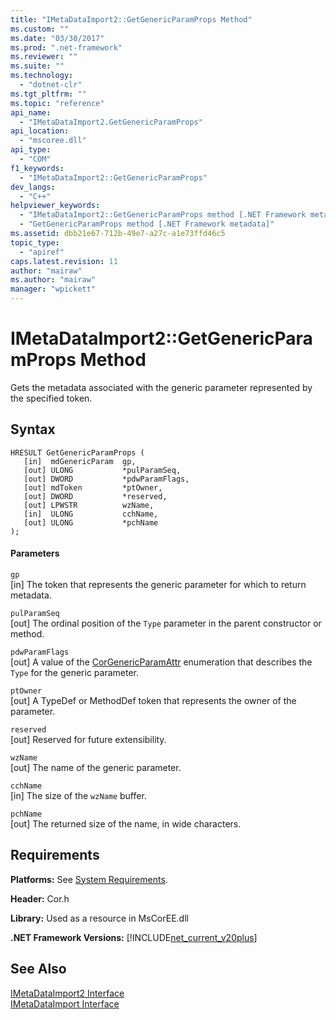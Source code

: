 ```yaml
---
title: "IMetaDataImport2::GetGenericParamProps Method"
ms.custom: ""
ms.date: "03/30/2017"
ms.prod: ".net-framework"
ms.reviewer: ""
ms.suite: ""
ms.technology: 
  - "dotnet-clr"
ms.tgt_pltfrm: ""
ms.topic: "reference"
api_name: 
  - "IMetaDataImport2.GetGenericParamProps"
api_location: 
  - "mscoree.dll"
api_type: 
  - "COM"
f1_keywords: 
  - "IMetaDataImport2::GetGenericParamProps"
dev_langs: 
  - "C++"
helpviewer_keywords: 
  - "IMetaDataImport2::GetGenericParamProps method [.NET Framework metadata]"
  - "GetGenericParamProps method [.NET Framework metadata]"
ms.assetid: dbb21e67-712b-49e7-a27c-a1e73ffd46c5
topic_type: 
  - "apiref"
caps.latest.revision: 11
author: "mairaw"
ms.author: "mairaw"
manager: "wpickett"
---
```

# IMetaDataImport2::GetGenericParamProps Method
Gets the metadata associated with the generic parameter represented by the specified token.  
  
## Syntax  
  
```  
HRESULT GetGenericParamProps (  
   [in]  mdGenericParam  gp,  
   [out] ULONG           *pulParamSeq,  
   [out] DWORD           *pdwParamFlags,  
   [out] mdToken         *ptOwner,  
   [out] DWORD           *reserved,  
   [out] LPWSTR          wzName,  
   [in]  ULONG           cchName,  
   [out] ULONG           *pchName  
);  
```  
  
#### Parameters  
 `gp`  
 [in] The token that represents the generic parameter for which to return metadata.  
  
 `pulParamSeq`  
 [out] The ordinal position of the `Type` parameter in the parent constructor or method.  
  
 `pdwParamFlags`  
 [out] A value of the [CorGenericParamAttr](../../../../docs/framework/unmanaged-api/metadata/corgenericparamattr-enumeration.md) enumeration that describes the `Type` for the generic parameter.  
  
 `ptOwner`  
 [out] A TypeDef or MethodDef token that represents the owner of the parameter.  
  
 `reserved`  
 [out] Reserved for future extensibility.  
  
 `wzName`  
 [out] The name of the generic parameter.  
  
 `cchName`  
 [in] The size of the `wzName` buffer.  
  
 `pchName`  
 [out] The returned size of the name, in wide characters.  
  
## Requirements  
 **Platforms:** See [System Requirements](../../../../docs/framework/get-started/system-requirements.md).  
  
 **Header:** Cor.h  
  
 **Library:** Used as a resource in MsCorEE.dll  
  
 **.NET Framework Versions:** [!INCLUDE[net_current_v20plus](../../../../includes/net-current-v20plus-md.md)]  
  
## See Also  
 [IMetaDataImport2 Interface](../../../../docs/framework/unmanaged-api/metadata/imetadataimport2-interface.md)   
 [IMetaDataImport Interface](../../../../docs/framework/unmanaged-api/metadata/imetadataimport-interface.md)
